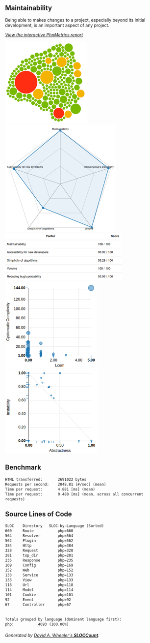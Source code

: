 ## Maintainability
Being able to makes changes to a project, especially beyond its initial development, is an important aspect of any project.
   
_[View the interactive PhpMetrics report](/phpmetrics)_

[![](/phpmetrics/images/maintenability.png)](/phpmetrics/)[![](/phpmetrics/images/evaluation.png)](/phpmetrics/)  [![](/phpmetrics/images/eval-report.png)](/phpmetrics/)
[![](/phpmetrics/images/custom.png)](/phpmetrics/)[![](/phpmetrics/images/abstractness.png)](/phpmetrics/)

## Benchmark
```
HTML transferred:       2691022 bytes
Requests per second:    2048.81 [#/sec] (mean)
Time per request:       4.881 [ms] (mean)
Time per request:       0.488 [ms] (mean, across all concurrent requests)
```

## Source Lines of Code

```
SLOC	Directory	SLOC-by-Language (Sorted)
660     Route           php=660
564     Resolver        php=564
562     Plugin          php=562
384     Http            php=384
328     Request         php=328
281     top_dir         php=281
235     Response        php=235
169     Config          php=169
152     Web             php=152
133     Service         php=133
133     View            php=133
118     Url             php=118
114     Model           php=114
101     Cookie          php=101
92      Event           php=92
67      Controller      php=67


Totals grouped by language (dominant language first):
php:           4093 (100.00%)
```

<h6>Generated by <a href="http://www.dwheeler.com/sloccount">David A. Wheeler's <b>SLOCCount</b></a>.</h6>
